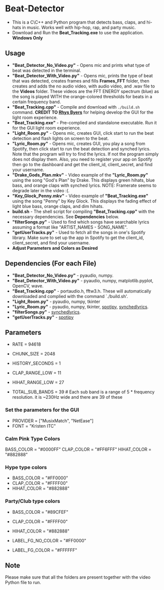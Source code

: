 # Beat-Detector
* This is a C\C++ and Python program that detects bass, claps, and hi-hats in music. Works well with hip-hop, rap, and party music.
* Download and Run the **Beat_Tracking.exe** to use the application. **Windows Only**

## Usage
* **"Beat_Detector_No_Video.py"** - Opens mic and prints what type of beat was detected in the terminal.
* **"Beat_Detector_With_Video.py"** - Opens mic, prints the type of beat that was detected, creates frames and fills **Frames_FFT** folder, then creates and adds the no audio video, with audio video, and .wav file  to the **Videos** folder. These videos are the FFT ENERGY spectrum (blue) as the song is played WITH the orange-colored thresholds for beats in a certain frequency band.
* **"Beat_Tracking.cpp"** - Compile and download with `./build.sh` command. **CREDIT TO [Rhys Byers](https://github.com/rhys-b)** for helping develop the GUI for the light room experience.
* **"Beat_Tracking.exe"** - Pre-complied and standalone executable. Run it for the GUI light room experience.
* **"Light_Room.py"** - Opens mic, creates GUI, click start to run the beat detection and flash lights on screen to the beat.
* **"Lyric_Room.py"** - Opens mic, creates GUI, you play a song from Spotify, then click start to run the beat detection and synched lyrics. Note that the program will try to find the lyrics. If not the program simply does not display them. Also, you need to register your app on Spotify then go to the dashboard and get the client_id, client_secret, and find your username.
* **"Drake_Gods_Plan.mkv"** - Video example of the **"Lyric_Room.py"** using the song "God's Plan" by Drake. This displays green hihats, blue bass, and orange claps with synched lyrics. NOTE: Framerate seems to degrade later in the video :(.
* **"Key_Glock_Penny.mkv"** - Video example of **"Beat_Tracking.exe"** using the song "Penny" by Key Glock. This displays the fading effect of light blue bass, orange claps, and dim hihats.
* **build.sh** - The shell script for compiling **"Beat_Tracking.cpp"** with the necessary dependencies. See **Dependencies** below.
* **"filterSongs.py"** - Used to find which songs have searchable lyrics assuming a format like "ARTIST_NAMES - SONG_NAME".
* **"getUserTracks.py"** - Used to fetch all the songs in one's Spotify library. Make sure to set up the app in Spotify to get the client_id, client_secret, and find your username.
*  **Adjust Parameters and Colors as Desired**

## Dependencies (For each File)
* **"Beat_Detector_No_Video.py"** - pyaudio, numpy.
* **"Beat_Detector_With_Video.py"** - pyaudio, numpy, matplotlib.pyplot, OpenCV, wave.
* **"Beat_Tracking.cpp"** - portaudio.h, fftw3.h. These will automatically downloaded and complied with the command `./build.sh'.
* **"Light_Room.py"** - pyaudio, numpy, tkinter
* **"Lyric_Room.py"** - pyaudio, numpy, tkinter, [spotipy](https://github.com/spotipy-dev/spotipy), [synchedlyrics](https://github.com/rtcq/syncedlyrics).
* **"filterSongs.py"** - [synchedlyrics](https://github.com/rtcq/syncedlyrics).
* **"getUserTracks.py"** - [spotipy](https://github.com/spotipy-dev/spotipy)

## Parameters
* RATE              = 94618
* CHUNK_SIZE        = 2048
* HISTORY_SECONDS   = 1

* CLAP_RANGE_LOW      = 11
* HIHAT_RANGE_LOW     = 27

* TOTAL_SUB_BANDS     = 39  # Each sub band is a range of 5 * frequency resolution. it is ~230Hz wide and there are 39 of these

### Set the parameters for the GUI
* PROVIDER = ["MusixMatch", "NetEase"]
* FONT = "Kristen ITC"

### Calm Pink Type Colors
BASS_COLOR = "#0000FF"
CLAP_COLOR = "#FF6FFF"
HIHAT_COLOR = "#882888"

### Hype type colors
* BASS_COLOR = "#FF0000"
* CLAP_COLOR = "#FFFF00"
* HIHAT_COLOR = "#882888"

### Party/Club type colors
* BASS_COLOR = "#89CFEF"
* CLAP_COLOR = "#FFFF00"
* HIHAT_COLOR = "#882888"

* LABEL_FG_NO_COLOR = "#FF0000"
* LABEL_FG_COLOR = "#FFFFFF"

## Note
Please make sure that all the folders are present together with the video Python file to run.
